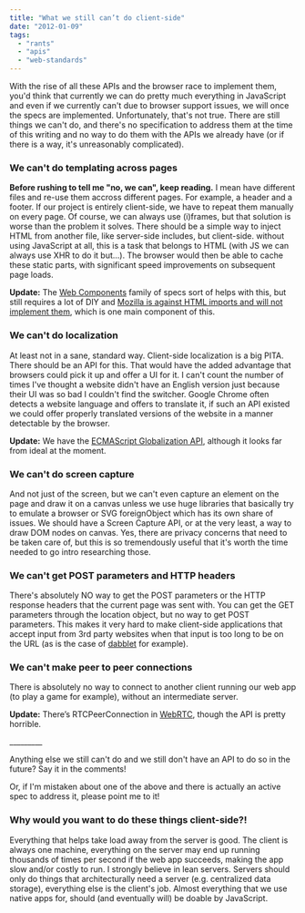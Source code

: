 ```yaml
---
title: "What we still can’t do client-side"
date: "2012-01-09"
tags:
  - "rants"
  - "apis"
  - "web-standards"
---
```


With the rise of all these APIs and the browser race to implement them, you'd think that currently we can do pretty much everything in JavaScript and even if we currently can't due to browser support issues, we will once the specs are implemented. Unfortunately, that's not true. There are still things we can't do, and there's no specification to address them at the time of this writing and no way to do them with the APIs we already have (or if there is a way, it's unreasonably complicated).

### We can't do templating across pages

**Before rushing to tell me "no, we can", keep reading.** I mean have different files and re-use them accross different pages. For example, a header and a footer. If our project is entirely client-side, we have to repeat them manually on every page. Of course, we can always use (i)frames, but that solution is worse than the problem it solves. There should be a simple way to inject HTML from another file, like server-side includes, but client-side. without using JavaScript at all, this is a task that belongs to HTML (with JS we can always use XHR to do it but...). The browser would then be able to cache these static parts, with significant speed improvements on subsequent page loads.

**Update:** The [Web Components](http://webcomponents.org/) family of specs sort of helps with this, but still requires a lot of DIY and [Mozilla is against HTML imports and will not implement them](https://hacks.mozilla.org/2014/12/mozilla-and-web-components/), which is one main component of this.

### We can't do localization

At least not in a sane, standard way. Client-side localization is a big PITA. There should be an API for this. That would have the added advantage that browsers could pick it up and offer a UI for it. I can't count the number of times I've thought a website didn't have an English version just because their UI was so bad I couldn't find the switcher. Google Chrome often detects a website language and offers to translate it, if such an API existed we could offer properly translated versions of the website in a manner detectable by the browser.

**Update:** We have the [ECMAScript Globalization API](http://wiki.ecmascript.org/doku.php?id=globalization:specification_drafts), although it looks far from ideal at the moment.

### We can't do screen capture

And not just of the screen, but we can't even capture an element on the page and draw it on a canvas unless we use huge libraries that basically try to emulate a browser or SVG foreignObject which has its own share of issues. We should have a Screen Capture API, or at the very least, a way to draw DOM nodes on canvas. Yes, there are privacy concerns that need to be taken care of, but this is so tremendously useful that it's worth the time needed to go intro researching those.

### We can't get POST parameters and HTTP headers

There's absolutely NO way to get the POST parameters or the HTTP response headers that the current page was sent with. You can get the GET parameters through the location object, but no way to get POST parameters. This makes it very hard to make client-side applications that accept input from 3rd party websites when that input is too long to be on the URL (as is the case of [dabblet](http://dabblet.com) for example).

### We can't make peer to peer connections

There is absolutely no way to connect to another client running our web app (to play a game for example), without an intermediate server.

**Update:** There’s RTCPeerConnection in [WebRTC](http://w3c.github.io/webrtc-pc/), though the API is pretty horrible.

\_\_\_\_\_\_\_\_\_

Anything else we still can't do and we still don't have an API to do so in the future? Say it in the comments!

Or, if I'm mistaken about one of the above and there is actually an active spec to address it, please point me to it!

### Why would you want to do these things client-side?!

Everything that helps take load away from the server is good. The client is always one machine, everything on the server may end up running thousands of times per second if the web app succeeds, making the app slow and/or costly to run. I strongly believe in lean servers. Servers should only do things that architecturally need a server (e.g. centralized data storage), everything else is the client's job. Almost everything that we use native apps for, should (and eventually will) be doable by JavaScript.
